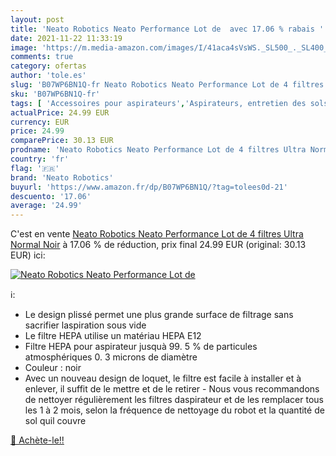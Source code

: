 ```yaml
---
layout: post
title: 'Neato Robotics Neato Performance Lot de  avec 17.06 % rabais '
date: 2021-11-22 11:33:19
image: 'https://m.media-amazon.com/images/I/41aca4sVsWS._SL500_._SL400_.jpg'
comments: true
category: ofertas
author: 'tole.es'
slug: 'B07WP6BN1Q-fr Neato Robotics Neato Performance Lot de 4 filtres Ultra...'
sku: 'B07WP6BN1Q-fr'
tags: [ 'Accessoires pour aspirateurs','Aspirateurs, entretien des sols et nettoyeurs de vitres','Cuisine et Maison','Filtres cylindriques pour aspirateurs','Filtres pour aspirateurs','neato robotics', ]
actualPrice: 24.99 EUR
currency: EUR
price: 24.99
comparePrice: 30.13 EUR
prodname: 'Neato Robotics Neato Performance Lot de 4 filtres Ultra Normal  Noir'
country: 'fr'
flag: '🇫🇷'
brand: 'Neato Robotics'
buyurl: 'https://www.amazon.fr/dp/B07WP6BN1Q/?tag=tolees0d-21'
descuento: '17.06'
average: '24.99'
---
```


C'est en vente [Neato Robotics Neato Performance Lot de 4 filtres Ultra Normal  Noir](https://www.amazon.fr/dp/B07WP6BN1Q/?tag=tolees0d-21)  à  17.06 % de réduction, prix final  24.99 EUR (original: 30.13 EUR) ici:

[![Neato Robotics Neato Performance Lot de ](https://m.media-amazon.com/images/I/41aca4sVsWS._SL500_._SL400_.jpg)](https://www.amazon.fr/dp/B07WP6BN1Q/?tag=tolees0d-21)

ℹ️:

- Le design plissé permet une plus grande surface de filtrage sans sacrifier laspiration sous vide
- Le filtre HEPA utilise un matériau HEPA E12
- Filtre HEPA pour aspirateur jusquà 99. 5 % de particules atmosphériques 0. 3 microns de diamètre
- Couleur : noir
- Avec un nouveau design de loquet, le filtre est facile à installer et à enlever, il suffit de le mettre et de le retirer - Nous vous recommandons de nettoyer régulièrement les filtres daspirateur et de les remplacer tous les 1 à 2 mois, selon la fréquence de nettoyage du robot et la quantité de sol quil couvre

[🛒 Achète-le!!](https://www.amazon.fr/dp/B07WP6BN1Q/?tag=tolees0d-21)
